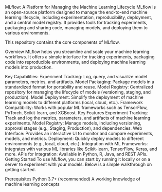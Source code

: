 MLflow: A Platform for Managing the Machine Learning Lifecycle
MLflow is an open-source platform designed to manage the end-to-end machine learning lifecycle, including experimentation, reproducibility, deployment, and a central model registry. It provides tools for tracking experiments, packaging and sharing code, managing models, and deploying them to various environments.

This repository contains the core components of MLflow.

Overview
MLflow helps you streamline and scale your machine learning workflows. It offers a simple interface for tracking experiments, packaging code into reproducible environments, and deploying machine learning models into production.

Key Capabilities:
Experiment Tracking: Log, query, and visualize model parameters, metrics, and artifacts.
Model Packaging: Package models in a standardized format for portability and reuse.
Model Registry: Centralized repository for managing the lifecycle of models (versioning, staging, and production).
Model Deployment: Simplify the deployment of machine learning models to different platforms (local, cloud, etc.).
Framework Compatibility: Works with popular ML frameworks such as TensorFlow, PyTorch, Scikit-learn, and XGBoost.
Key Features
Experiment Tracking: Track and log the metrics, parameters, and artifacts of machine learning experiments.
Model Registry: Manage models, including versioning, approval stages (e.g., Staging, Production), and dependencies.
Web Interface: Provides an interactive UI to monitor and compare experiments, models, and metrics.
Deployment: Quickly deploy models to different environments (e.g., local, cloud, etc.).
Integration with ML Frameworks: Integrates with various ML libraries like Scikit-learn, TensorFlow, Keras, and more.
APIs for Integration: Available in Python, R, Java, and REST APIs.
Getting Started
To use MLflow, you can start by running it locally or on a server to experiment with your models. Below is a simple walkthrough on getting started.

Prerequisites
Python 3.7+ (recommended)
A working knowledge of machine learning concepts
